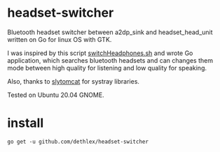 # headset-switcher
Bluetooth headset switcher between a2dp_sink and headset_head_unit written on Go for linux OS with GTK.

I was inspired by this script [switchHeadphones.sh](https://gist.github.com/OndraZizka/2724d353f695dacd73a50883dfdf0fc6) and wrote Go application, which searches bluetooth headsets and can changes them mode between high quality for listening and low quality for speaking.

Also, thanks to [slytomcat](https://github.com/slytomcat) for systray libraries.

Tested on Ubuntu 20.04 GNOME.


# install
```
go get -u github.com/dethlex/headset-switcher
```

